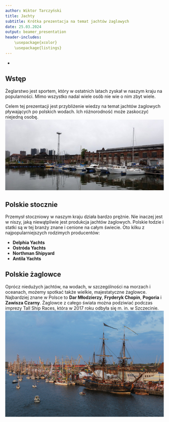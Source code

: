 ```yaml
---
author: Wiktor Tarczyński
title: Jachty
subtitle: Krótka prezentacja na temat jachtów żaglowych
date: 25.03.2024
output: beamer_presentation
header-includes: 
    \usepackage{xcolor}
    \usepackage{listings}
---
```

-


## Wstęp

Żeglarstwo jest sportem, który w ostatnich latach zyskał w naszym kraju na popularności. Mimo wszystko nadal wiele osób nie wie o nim zbyt wiele.

Celem tej prezentacji jest przybliżenie wiedzy na temat jachtów żaglowych pływających po polskich wodach. Ich różnorodność może zaskoczyć niejedną osobę.
![&nbsp; Port](port.jpeg)

## Polskie stocznie

Przemysł stoczniowy w naszym kraju działa bardzo prężnie.
Nie inaczej jest w niszy, jaką niewątpliwie jest produkcja jachtów żaglowych. Polskie łodzie i statki są w tej branży znane i cenione na całym świecie. Oto kilku z najpopularniejszych rodzimych producentów:

* **Delphia Yachts**
* **Ostróda Yachts**
* **Northman Shipyard**
* **Antila Yachts**

## Polskie żaglowce
Oprócz niedużych jachtów, na wodach, w szczególności na morzach i oceanach, możemy spotkać także wielkie, majestatyczne żaglowce. Najbardziej znane w Polsce to **Dar Młodzierzy**, **Fryderyk Chopin**, **Pogoria** i **Zawisza Czarny**. Żaglowce z całego świata można podziwiać podczas imprezy Tall Ship Races, która w 2017 roku odbyła się m. in. w Szczecinie.
![&nbsp; Tallships Szczecin](tallships.jpeg)

